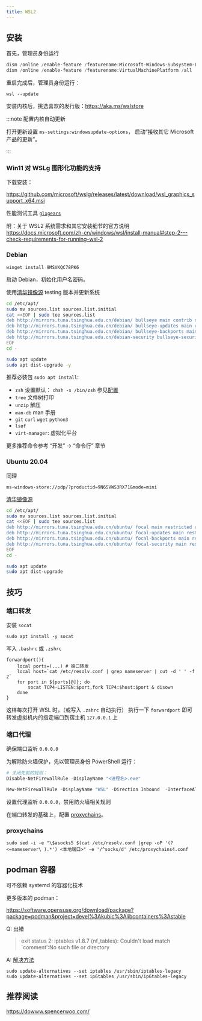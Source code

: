 ```yaml
---
title: WSL2
---
```


## 安装

首先，管理员身份运行

```powershell
dism /online /enable-feature /featurename:Microsoft-Windows-Subsystem-Linux /all /norestart
dism /online /enable-feature /featurename:VirtualMachinePlatform /all

```

重启完成后，管理员身份运行：

    wsl --update

安装内核后，挑选喜欢的发行版：https://aka.ms/wslstore

:::note 配置内核自动更新

打开更新设置 `ms-settings:windowsupdate-options`，
启动“接收其它 Microsoft 产品的更新”。

:::

### Win11 对 WSLg 图形化功能的支持

下载安装：

https://github.com/microsoft/wslg/releases/latest/download/wsl_graphics_support_x64.msi

性能测试工具 [`glxgears`](https://command-not-found.com/glxgears)

附：关于 WSL2 系统需求和其它安装细节的官方说明
https://docs.microsoft.com/zh-cn/windows/wsl/install-manual#step-2---check-requirements-for-running-wsl-2

### Debian

    winget install 9MSVKQC78PK6

启动 Debian，初始化用户名密码。

使用[清华镜像源](https://mirrors.tuna.tsinghua.edu.cn/help/debian/) testing 版本并更新系统

```bash
cd /etc/apt/
sudo mv sources.list sources.list.initial
cat <<EOF | sudo tee sources.list
deb http://mirrors.tuna.tsinghua.edu.cn/debian/ bullseye main contrib non-free
deb http://mirrors.tuna.tsinghua.edu.cn/debian/ bullseye-updates main contrib non-free
deb http://mirrors.tuna.tsinghua.edu.cn/debian/ bullseye-backports main contrib non-free
deb http://mirrors.tuna.tsinghua.edu.cn/debian-security bullseye-security main contrib non-free
EOF
cd -

sudo apt update
sudo apt dist-upgrade -y
```

推荐必装包 `sudo apt install`:

- `zsh` 设置默认： `chsh -s /bin/zsh` 参见<a href="/docs/dev/zsh" target="_blank" >配置</a>
- `tree` 文件树打印
- `unzip` 解压
- `man-db` man 手册
- `git` `curl` `wget` `python3`
- `lsof`
- `virt-manager`: 虚拟化平台

更多推荐命令参考 “开发” -> “命令行” 章节

### Ubuntu 20.04

同理

    ms-windows-store://pdp/?productid=9N6SVWS3RX71&mode=mini

[清华镜像源](https://mirrors.tuna.tsinghua.edu.cn/help/ubuntu/)

```bash
cd /etc/apt/
sudo mv sources.list sources.list.initial
cat <<EOF | sudo tee sources.list
deb http://mirrors.tuna.tsinghua.edu.cn/ubuntu/ focal main restricted universe multiverse
deb http://mirrors.tuna.tsinghua.edu.cn/ubuntu/ focal-updates main restricted universe multiverse
deb http://mirrors.tuna.tsinghua.edu.cn/ubuntu/ focal-backports main restricted universe multiverse
deb http://mirrors.tuna.tsinghua.edu.cn/ubuntu/ focal-security main restricted universe multiverseEOF
EOF
cd -

sudo apt update
sudo apt dist-upgrade
```

## 技巧

### 端口转发

安装 `socat`

    sudo apt install -y socat

写入 `.bashrc` 或 `.zshrc`

```shell
forwardport(){
    local ports=(...) # 端口转发
    local host=`cat /etc/resolv.conf | grep nameserver | cut -d ' ' -f 2`
    for port in ${ports[@]}; do
        socat TCP4-LISTEN:$port,fork TCP4:$host:$port & disown
    done
}
```

这样每次打开 WSL 时，（或写入 `.zshrc` 自动执行）
执行一下 `forwardport` 即可转发虚拟机内的指定端口到宿主机 `127.0.0.1` 上

### 端口代理

确保端口监听 `0.0.0.0`

为解除防火墙保护，先以管理员身份 PowerShell 运行：

```powershell
# 关闭先前的规则：
Disable-NetFirewallRule -DisplayName "<进程名>.exe"

New-NetFirewallRule -DisplayName "WSL" -Direction Inbound  -InterfaceAlias "vEthernet (WSL)"  -Action Allow
```

设置代理监听 `0.0.0.0`，禁用防火墙相关规则

在端口转发的基础上，配置 <a href="/docs/dev/cli/network" target="_blank" >proxychains</a>。

### proxychains

```shell
sudo sed -i -e "\$asocks5 $(cat /etc/resolv.conf |grep -oP '(?<=nameserver\ ).*') <本地端口>" -e '/^socks/d' /etc/proxychains4.conf
```

## podman 容器

可不依赖 systemd 的容器化技术

<!-- todo: how config no systemd -->

更多版本的 podman：

https://software.opensuse.org/download/package?package=podman&project=devel%3Akubic%3Alibcontainers%3Astable

Q: 出错

> exit status 2: iptables v1.8.7 (nf_tables): Couldn't load match `comment':No such file or directory

A: [解决方法](https://github.com/microsoft/WSL/issues/7948#issuecomment-1043467915)

```shell
sudo update-alternatives --set iptables /usr/sbin/iptables-legacy
sudo update-alternatives --set ip6tables /usr/sbin/ip6tables-legacy
```

## 推荐阅读

https://dowww.spencerwoo.com/
